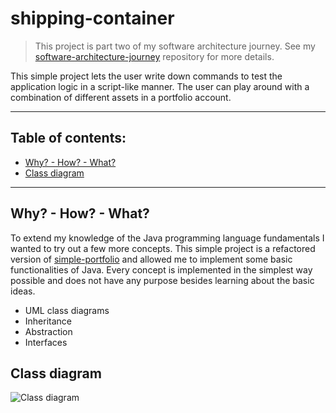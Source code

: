 # shipping-container

> This project is part two of my software architecture journey. See my [software-architecture-journey](https://github.com/mykingdomforapawn/software-architecture-journey) repository for more details.

This simple project lets the user write down commands to test the application logic in a script-like manner. The user can play around with a combination of different assets in a portfolio account.

---

## Table of contents:
- [Why? - How? - What?](#why---how---what)
- [Class diagram](#class-diagram)

---

## Why? - How? - What?

To extend my knowledge of the Java programming language fundamentals I wanted to try out a few more concepts. This simple project is a refactored version of [simple-portfolio](https://github.com/mykingdomforapawn/simple-portfolio) and allowed me to implement some basic functionalities of Java. Every concept is implemented in the simplest way possible and does not have any purpose besides learning about the basic ideas.
- UML class diagrams
- Inheritance
- Abstraction
- Interfaces

## Class diagram

![Class diagram](refactored_portfolio_class_diagram.drawio.png)